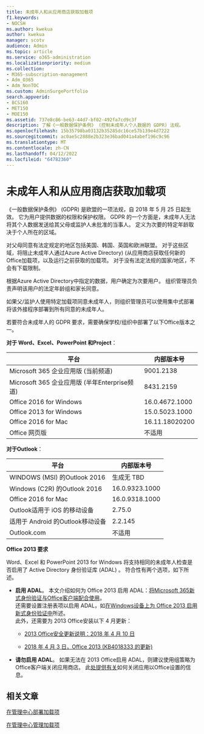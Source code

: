 ```yaml
---
title: 未成年人和从应用商店获取加载项
f1.keywords:
- NOCSH
ms.author: kwekua
author: kwekua
manager: scotv
audience: Admin
ms.topic: article
ms.service: o365-administration
ms.localizationpriority: medium
ms.collection:
- M365-subscription-management
- Adm_O365
- Adm_NonTOC
ms.custom: AdminSurgePortfolio
search.appverid:
- BCS160
- MET150
- MOE150
ms.assetid: 737e8c86-be63-44d7-bf02-492fa7cd9c3f
description: 了解《一般数据保护条例》 (控制未成年人个人数据的 GDPR) 法规。
ms.openlocfilehash: 15b35798ba03132b35285dc16ce57b139e4d7222
ms.sourcegitcommit: ac0ae5c2888e2b323e36bad041a4abef196c9c96
ms.translationtype: MT
ms.contentlocale: zh-CN
ms.lasthandoff: 04/12/2022
ms.locfileid: "64782360"
---
```

# <a name="minors-and-acquiring-add-ins-from-the-store"></a>未成年人和从应用商店获取加载项

《一般数据保护条例》 (GDPR) 是欧盟的一项法规，自 2018 年 5 月 25 日起生效。 它为用户提供数据的权限和保护权限。 GDPR 的一个方面是，未成年人无法将其个人数据发送给其父母或监护人未批准的当事人。 定义为次要的特定年龄取决于个人所在的区域。

对父母同意有法定规定的地区包括美国、韩国、英国和欧洲联盟。 对于这些区域，将阻止未成年人通过Azure Active Directory)  (从应用商店获取任何新的Office加载项，以及运行之前获取的加载项。 对于没有法定法规的国家/地区，不会有下载限制。

根据Azure Active Directory中指定的数据，用户确定为次要用户。 组织管理员负责声明该用户的法定年龄组和家长同意。

如果父/监护人使用特定加载项同意未成年人，则组织管理员可以使用集中式部署将该外接程序部署到所有同意的未成年人。

若要符合未成年人的 GDPR 要求，需要确保学校/组织中部署了以下Office版本之一。

 **对于 Word、Excel、PowerPoint 和Project**：

|平台|内部版本号|
|---|---|
|Microsoft 365 企业应用版 (当前频道) |9001.2138|
|Microsoft 365 企业应用版 (半年Enterprise频道) |8431.2159|
|Office 2016 for Windows|16.0.4672.1000|
|Office 2013 for Windows|15.0.5023.1000|
|Office 2016 for Mac|16.11.18020200|
|Office 网页版|不适用|

 **对于Outlook**：

|平台|内部版本号|
|---|---|
|WINDOWS (MSI) 的Outlook 2016|生成无 TBD|
|Windows (C2R) 的Outlook 2016|16.0.9323.1000|
|Office 2016 for Mac|16.0.9318.1000|
|Outlook适用于 iOS 的移动设备|2.75.0|
|适用于 Android 的Outlook移动设备|2.2.145|
|Outlook.com|不适用|

 **Office 2013 要求**

Word、Excel 和 PowerPoint 2013 for Windows 将支持相同的未成年人检查是否启用了 Active Directory 身份验证库 (ADAL) 。 符合性有两个选项，如下所述。

- **启用 ADAL**。 本文介绍如何为 Office 2013 启用 ADAL：[将Microsoft 365新式身份验证与Office客户端配合使用](../../enterprise/modern-auth-for-office-2013-and-2016.md)。<br/>还需要设置注册表项以启用 ADAL，如[在Windows设备上为 Office 2013 启用新式身份验证中](../security-and-compliance/enable-modern-authentication.md)所述。<br/>此外，还需要为 2013 Office安装以下 4 月更新：

  - [2013 Office安全更新说明：2018 年 4 月 10 日](https://support.microsoft.com/help/4018330/description-of-the-security-update-for-office-2013-april-10-2018)

  - [2018 年 4 月 3 日，Office 2013 (KB4018333 的更新) ](https://support.microsoft.com/help/4018333/april-3-2018-update-for-office-2013-kb4018333)

- **请勿启用 ADAL**。 如果无法在 2013 Office启用 ADAL，则建议使用组策略为Office客户端关闭应用商店。 此[处提供有关](/previous-versions/office/office-2013-resource-kit/cc178992(v=office.15))如何关闭应用以Office设置的信息。

## <a name="related-articles"></a>相关文章

[在管理中心部署加载项](./manage-deployment-of-add-ins.md)

[在管理中心管理加载项](./manage-addins-in-the-admin-center.md)

